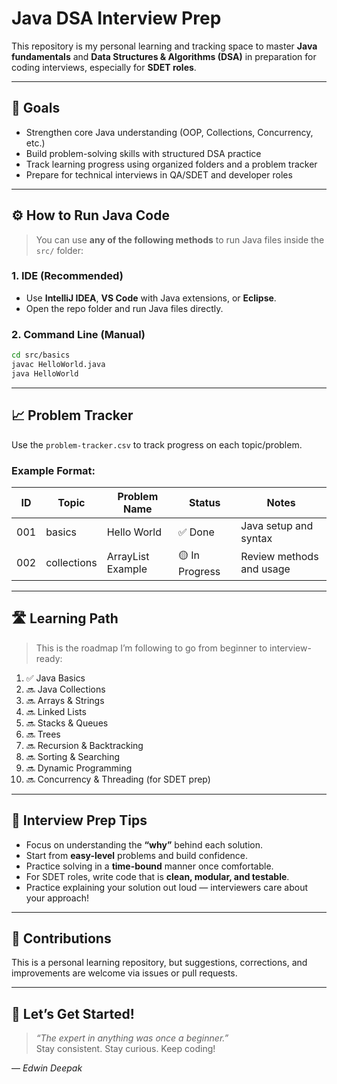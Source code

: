 
# Java DSA Interview Prep

This repository is my personal learning and tracking space to master **Java fundamentals** and **Data Structures & Algorithms (DSA)** in preparation for coding interviews, especially for **SDET roles**.

---

## 🎯 Goals

- Strengthen core Java understanding (OOP, Collections, Concurrency, etc.)
- Build problem-solving skills with structured DSA practice
- Track learning progress using organized folders and a problem tracker
- Prepare for technical interviews in QA/SDET and developer roles

---

## ⚙️ How to Run Java Code

> You can use **any of the following methods** to run Java files inside the `src/` folder:

### 1. IDE (Recommended)
- Use **IntelliJ IDEA**, **VS Code** with Java extensions, or **Eclipse**.
- Open the repo folder and run Java files directly.

### 2. Command Line (Manual)
```bash
cd src/basics
javac HelloWorld.java
java HelloWorld
```

---

## 📈 Problem Tracker

Use the `problem-tracker.csv` to track progress on each topic/problem.

### Example Format:

| ID  | Topic       | Problem Name        | Status        | Notes                   |
|-----|-------------|--------------------|---------------|-------------------------|
| 001 | basics      | Hello World        | ✅ Done       | Java setup and syntax    |
| 002 | collections | ArrayList Example  | 🟡 In Progress| Review methods and usage |

---

## 🛣️ Learning Path

> This is the roadmap I’m following to go from beginner to interview-ready:

1. ✅ Java Basics
2. 🔜 Java Collections
3. 🔜 Arrays & Strings
4. 🔜 Linked Lists
5. 🔜 Stacks & Queues
6. 🔜 Trees
7. 🔜 Recursion & Backtracking
8. 🔜 Sorting & Searching
9. 🔜 Dynamic Programming
10. 🔜 Concurrency & Threading (for SDET prep)

---

## 🧠 Interview Prep Tips

- Focus on understanding the **“why”** behind each solution.
- Start from **easy-level** problems and build confidence.
- Practice solving in a **time-bound** manner once comfortable.
- For SDET roles, write code that is **clean, modular, and testable**.
- Practice explaining your solution out loud — interviewers care about your approach!

---

## 🙌 Contributions

This is a personal learning repository, but suggestions, corrections, and improvements are welcome via issues or pull requests.

---

## 🚀 Let’s Get Started!

> _“The expert in anything was once a beginner.”_  
> Stay consistent. Stay curious. Keep coding!

— *Edwin Deepak*
